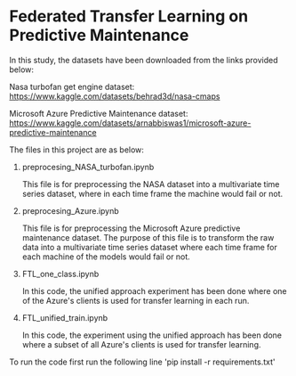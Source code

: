 # Federated Transfer Learning on Predictive Maintenance

In this study, the datasets have been downloaded from the links provided below:

Nasa turbofan get engine dataset: https://www.kaggle.com/datasets/behrad3d/nasa-cmaps

Microsoft Azure Predictive Maintenance dataset: https://www.kaggle.com/datasets/arnabbiswas1/microsoft-azure-predictive-maintenance

The files in this project are as below:

1. preprocesing_NASA_turbofan.ipynb

   This file is for preprocessing the NASA dataset into a multivariate time series dataset, where in each time frame the machine would fail or not.

2. preprocesing_Azure.ipynb

     This file is for preprocessing the Microsoft Azure predictive maintenance dataset. The purpose of this file is to transform the raw data into a multivariate time series dataset where each time frame for each machine of the models would fail or not.

3. FTL_one_class.ipynb

     In this code, the unified approach experiment has been done where one of the Azure's clients is used for transfer learning in each run.

4. FTL_unified_train.ipynb

      In this code, the experiment using the unified approach has been done where a subset of all Azure's clients is used for transfer learning.

To run the code first run the following line
'pip install -r requirements.txt'
   
